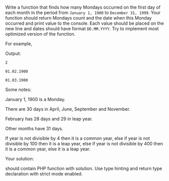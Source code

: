 Write a function that finds how many Mondays occurred on the first day of each month in the period 
from `January 1, 1900` to `December 31, 1999`. Your function should return Mondays count and the date 
when this Monday occurred and print value to the console. Each value should be placed on the new line 
and dates should have format `DD.MM.YYYY`. Try to implement most optimized version of the function.

For example,

Output:

    2 

    01.02.1900 

    01.03.1900

Some notes:

January 1, 1900 is a Monday.

There are 30 days in April, June, September and November.

February has 28 days and 29 in leap year.

Other months have 31 days.

If year is not divisible by 4 then it is a common year, else if year is not divisible by 100 then it is a leap year, 
else if year is not divisible by 400 then it is a common year, else it is a leap year.

Your solution:

should contain PHP function with solution. Use type hinting and return type declaration with strict mode enabled.
